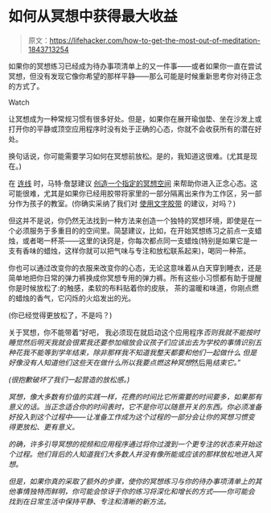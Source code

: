 # 如何从冥想中获得最大收益

> 原文：<https://lifehacker.com/how-to-get-the-most-out-of-meditation-1843713254>

如果你的冥想练习已经成为待办事项清单上的又一件事——或者如果你一直在尝试冥想，但没有发现它像你希望的那样平静——那么可能是时候重新思考你对待正念的方式了。

Watch

让冥想成为一种常规习惯有很多好处。但是，如果你在展开瑜伽垫、坐在沙发上或打开你的平静或顶空应用程序时没有处于正确的心态，你就不会收获所有的潜在好处。

换句话说，你可能需要学习如何在冥想前放松。是的，我知道这很难。(尤其是现在。)

在 [连线](https://www.wired.com/) 时，马特·詹瑟建议 [创造一个指定的冥想空间](https://www.wired.com/story/how-to-set-up-a-home-meditation-space/) 来帮助你进入正念心态。这可能很难，尤其是如果你已经用胶带将家里的一部分隔离出来作为工作区，另一部分作为孩子的教室。(你确实采纳了我们对 [使用文字胶带](https://lifehacker.com/how-to-create-a-designated-work-space-in-your-home-1842453861) 的建议，对吗？)

但这并不是说，你仍然无法找到一种方法来创造一个独特的冥想环境，即使是在一个必须服务于多重目的的空间里。简瑟建议，比如，在开始冥想练习之前点一支蜡烛，或者喝一杯茶——这里的诀窍是，你每次都点同一支蜡烛(特别是如果它是一支有香味的蜡烛，这样你就可以把气味与专注和放松联系起来)，喝同一种茶。

你也可以通过改变你的衣服来改变你的心态，无论这意味着从白天穿到睡衣，还是简单地把你日常的弹力裤换成你冥想专用的弹力裤。所有这些小习惯都有助于提醒你是时候放松了:的触感，柔软的布料贴着你的皮肤， 茶的温暖和味道，你刚点燃的蜡烛的香气，它闪烁的火焰发出的光。

(你已经觉得更放松了，不是吗？)

关于冥想，你不能带着“好吧， 我必须现在就启动这个应用程序*否则我就不能按时睡觉然后明天我就会很累我还要参加缩放会议孩子们应该出去为学校的事情识别五种花我不能等到学年结束，除非那样我不知道我整天都要和他们一起做什么 但是好像没有人知道他们这些天在做什么所以我要点燃这种冥想*然后用*结束它。”*

*(很抱歉破坏了我们一起营造的放松感。)*

*冥想，像大多数有价值的实践一样，花费的时间比它所需要的时间要多，如果那有意义的话。当正念适合你的时间表时，它不是你可以随意开关的东西。你必须准备好投入到这个过程中——让准备工作成为这个过程的一部分会让你的冥想习惯变得更放松、更有意义。*

*的确，许多引导冥想的视频和应用程序通过将你过渡到一个更专注的状态来开始这个过程。他们背后的人知道我们大多数人并没有像所能或应该的那样放松地进入冥想。*

*但是，如果你真的采取了额外的步骤，使你的冥想练习与你的待办事项清单上的其他事情独特而鲜明，你可能会惊讶于你的练习将深化和增长的方式——你可能会找到在日常生活中保持平静、专注和清晰的新方法。*